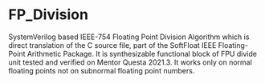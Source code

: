 # FP_Division
SystemVerilog based IEEE-754 Floating Point Division Algorithm which is direct translation of the C source file, part of the SoftFloat IEEE Floating-Point Arithmetic Package. It is synthesizable functional block of FPU divide unit tested and verified on Mentor Questa 2021.3. It works only on normal floating points not on subnormal floating point numbers.


